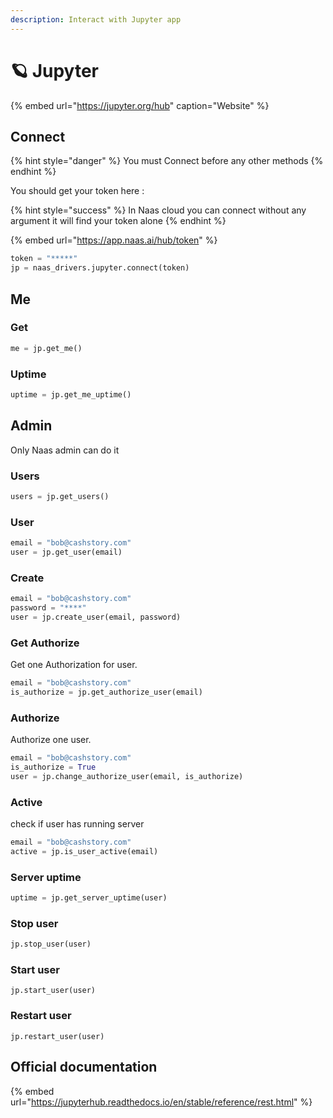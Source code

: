 ```yaml
---
description: Interact with Jupyter app
---
```


# 🪐 Jupyter

{% embed url="https://jupyter.org/hub" caption="Website" %}

## Connect

{% hint style="danger" %}
You must Connect before any other methods
{% endhint %}

You should get your token here :

{% hint style="success" %}
In Naas cloud you can connect without any argument it will find your token alone
{% endhint %}

{% embed url="https://app.naas.ai/hub/token" %}

```python
token = "*****"
jp = naas_drivers.jupyter.connect(token)
```

## Me

### Get 

```python
me = jp.get_me()
```

### Uptime

```python
uptime = jp.get_me_uptime()
```

## Admin

Only Naas admin can do it

### Users

```python
users = jp.get_users()
```

### User

```python
email = "bob@cashstory.com"
user = jp.get_user(email)
```

### Create

```python
email = "bob@cashstory.com"
password = "****"
user = jp.create_user(email, password)
```

### Get Authorize

Get one Authorization for user.

```python
email = "bob@cashstory.com"
is_authorize = jp.get_authorize_user(email)
```

### Authorize

Authorize one user.

```python
email = "bob@cashstory.com"
is_authorize = True
user = jp.change_authorize_user(email, is_authorize)
```

### Active

check if user has running server

```python
email = "bob@cashstory.com"
active = jp.is_user_active(email)
```

### Server uptime

```python
uptime = jp.get_server_uptime(user)
```

### Stop user

```python
jp.stop_user(user)
```

### Start user

```text
jp.start_user(user)
```

### Restart user

```text
jp.restart_user(user)
```

## Official documentation

{% embed url="https://jupyterhub.readthedocs.io/en/stable/reference/rest.html" %}

